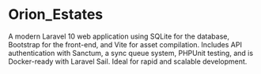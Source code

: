 # Orion_Estates
A modern Laravel 10 web application using SQLite for the database, Bootstrap for the front-end, and Vite for asset compilation. Includes API authentication with Sanctum, a sync queue system, PHPUnit testing, and is Docker-ready with Laravel Sail. Ideal for rapid and scalable development.
